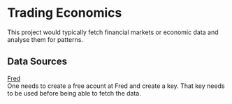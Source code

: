 # Trading Economics

This project would typically fetch financial markets or economic data and analyse them for patterns.  

## Data Sources

[Fred](https://fred.stlouisfed.org)  
One needs to create a free acount at Fred and create a key. That key needs to be used before being able to fetch the data.  



